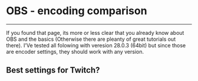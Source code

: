 # OBS - encoding comparison 

---

If you found that page, its more or less clear that you already know about OBS and the basics (Otherwise there are pleanty of great tutorials out there). I'Ve tested all folowing with veresion 28.0.3 (64bit) but since those are encoder settings, they should work with any version.

## Best settings for Twitch?
